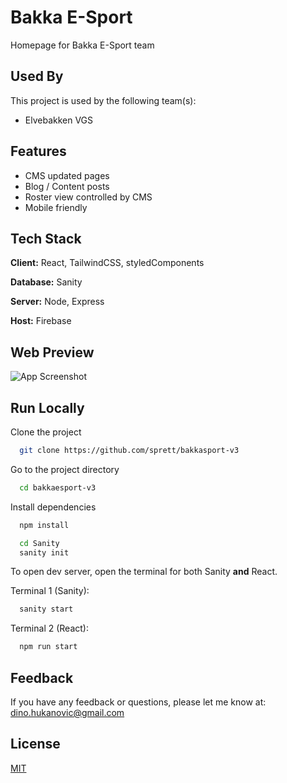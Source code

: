 
# Bakka E-Sport

Homepage for Bakka E-Sport team


## Used By

This project is used by the following team(s):

- Elvebakken VGS


## Features

- CMS updated pages
- Blog / Content posts
- Roster view controlled by CMS
- Mobile friendly


## Tech Stack

**Client:** React, TailwindCSS, styledComponents

**Database:** Sanity

**Server:** Node, Express

**Host:** Firebase

## Web Preview

![App Screenshot](https://cdn.discordapp.com/attachments/886324155266510919/943271468500938802/localhost-Medium-Screen-1024x800.png)


## Run Locally

Clone the project

```bash
  git clone https://github.com/sprett/bakkasport-v3
```

Go to the project directory

```bash
  cd bakkaesport-v3
```

Install dependencies

```bash
  npm install
```
```bash
  cd Sanity
  sanity init
```

To open dev server, open the terminal for both Sanity **and** React.

Terminal 1 (Sanity):

```bash
  sanity start
```

Terminal 2 (React):

```bash
  npm run start
```


## Feedback

If you have any feedback or questions, 
please let me know at: dino.hukanovic@gmail.com


## License

[MIT](https://github.com/sprett/bakkasport-v3/blob/add-license-1/LICENSE)

